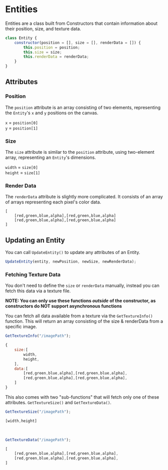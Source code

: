 # Entities

Entities are a class built from Constructors that contain information about their position, size, and texture data.

```js
class Entity {
    constructor(position = [], size = [], renderData = []) {
        this.position = position;
        this.size = size;
        this.renderData = renderData;
    }
}
```

## Attributes

### Position

The `position` attribute is an array consisting of two elements, representing the `Entity`'s `x` and `y` positions on the canvas. 

`x` = `position[0]` <br>
`y` = `position[1]`

### Size

The `size` attribute is similar to the `position` attribute, using two-element array, representing an `Entity`'s dimensions.

`width` = `size[0]` <br>
`height` = `size[1]`

### Render Data

The `renderData` attribute is slightly more complicated. It consists of an array of arrays representing each pixel's color data. 

```
[
    [red,green,blue,alpha],[red,green,blue,alpha]
    [red,green,blue,alpha],[red,green,blue,alpha]
]
```

## Updating an Entity

You can call `UpdateEntity()` to update any attributes of an Entity.

```js
UpdateEntity(entity, newPosition, newSize, newRenderData);
```

### Fetching Texture Data

You don't need to define the `size` or `renderData` manually, instead you can fetch this data via a texture file. 

**NOTE: You can only use these functions *outside* of the constructor, as constructors do NOT support asynchronous functions**

You can fetch all data available from a texture via the `GetTextureInfo()` function. This will return an array consisting of the size & renderData from a specific image.

```js
GetTextureInfo("/imagePath");
```

```js
{
    size:[
        width,
        height,
    ],
    data:[
        [red,green,blue,alpha],[red,green,blue,alpha],
        [red,green,blue,alpha],[red,green,blue,alpha],
    ]
}
```

This also comes with two "sub-functions" that will fetch only one of these attributes. `GetTextureSize()` and `GetTextureData()`.



```js
GetTextureSize("/imagePath");
```

```js
[width,height]
```

<br>

```js
GetTextureData("/imagePath");
```

```js
[
    [red,green,blue,alpha],[red,green,blue,alpha],
    [red,green,blue,alpha],[red,green,blue,alpha],
]
```
